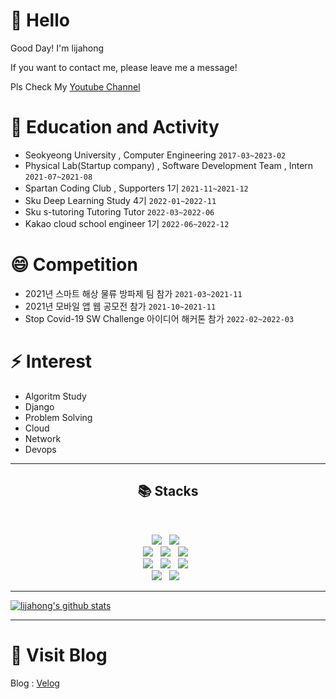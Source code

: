 # 👋 Hello

Good Day! I'm lijahong

If you want to contact me, please leave me a message!

Pls Check My [Youtube Channel](https://www.youtube.com/channel/UCWufm2e-ukGbrWoU5zn9PlA)

# 🏫 Education and Activity
- Seokyeong University , Computer Engineering  ``2017-03~2023-02``
- Physical Lab(Startup company) , Software Development Team , Intern  ``2021-07~2021-08``
- Spartan Coding Club , Supporters 1기 ``2021-11~2021-12``
- Sku Deep Learning Study 4기 ``2022-01~2022-11``
- Sku s-tutoring Tutoring Tutor ``2022-03~2022-06``
- Kakao cloud school engineer 1기  ``2022-06~2022-12``

# 😄 Competition
- 2021년 스마트 해상 물류 방파제 팀 참가 ``2021-03~2021-11``
- 2021년 모바일 앱 웹 공모전 참가 ``2021-10~2021-11``
- Stop Covid-19 SW Challenge 아이디어 해커톤 참가 ``2022-02~2022-03``

# ⚡ Interest
- Algoritm Study
- Django
- Problem Solving
- Cloud
- Network
- Devops

---

<h2 align="center"><b>📚 Stacks</b></h2>
</br>
<p align="center">
<img src="https://img.shields.io/badge/ansible-%23EE0000.svg?&style=for-the-badge&logo=ansible&logoColor=white" /></a> &nbsp
<img src="https://img.shields.io/badge/vagrant-%231563FF.svg?&style=for-the-badge&logo=vagrant&logoColor=white" /></a> &nbsp

</br>
<img src="https://img.shields.io/badge/Kubernetes-326CE5?style=for-the-badge&logo=Kubernetes&logoColor=white"></a> &nbsp
<img src="https://img.shields.io/badge/Docker-2496ED?style=for-the-badge&logo=Docker&logoColor=white"></a> &nbsp
<img src="https://img.shields.io/badge/OpenStack-ED1944?style=for-the-badge&logo=OpenStack&logoColor=white"></a> &nbsp
</br>
<img src="https://img.shields.io/badge/Linux-FCC624?style=for-the-badge&logo=Linux&logoColor=white"></a> &nbsp
<img src="https://img.shields.io/badge/CentOS-262577?style=for-the-badge&logo=CentOS&logoColor=white"></a> &nbsp
<img src="https://img.shields.io/badge/VMware-607078?style=for-the-badge&logo=VMware&logoColor=white"></a> &nbsp
</br>
<img src="https://img.shields.io/badge/Python-3776AB?style=for-the-badge&logo=Python&logoColor=white"></a> &nbsp
<img src="https://img.shields.io/badge/MariaDB-003545?style=for-the-badge&logo=MariaDB&logoColor=white"></a> &nbsp 
</p>

---

<!--
**lijahong/lijahong** is a ✨ _special_ ✨ repository because its `README.md` (this file) appears on your GitHub profile.

Here are some ideas to get you started:

- 🔭 I’m currently working on ...
- 🌱 I’m currently learning ...
- 👯 I’m looking to collaborate on ...
- 🤔 I’m looking for help with ...
- 💬 Ask me about ...
- 📫 How to reach me: ...
- 😄 Pronouns: ...
- ⚡ Fun fact: ...
-->
[![lijahong's github stats](https://github-readme-stats.vercel.app/api?username=lijahong&show_icons=true&theme=dark)](https://github.com/anuraghazra/github-readme-stats)

---

# 📁 Visit Blog

Blog : <a href="https://velog.io/@lijahong" target="_blank">Velog</a>
